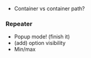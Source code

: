 - Container vs container path?

### Repeater
- Popup mode! (finish it)
- (add) option visibility
- Min/max
